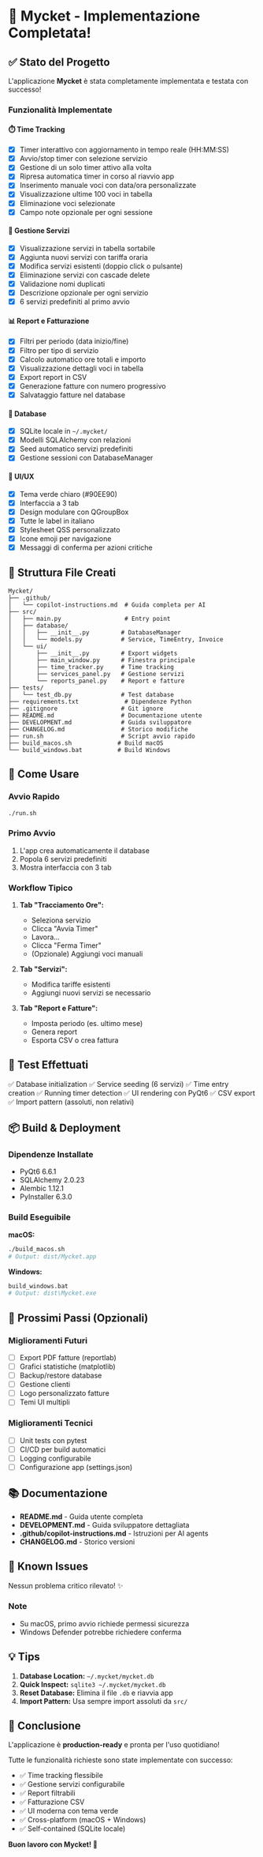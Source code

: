 # 🎉 Mycket - Implementazione Completata!

## ✅ Stato del Progetto

L'applicazione **Mycket** è stata completamente implementata e testata con successo!

### Funzionalità Implementate

#### ⏱️ Time Tracking
- [x] Timer interattivo con aggiornamento in tempo reale (HH:MM:SS)
- [x] Avvio/stop timer con selezione servizio
- [x] Gestione di un solo timer attivo alla volta
- [x] Ripresa automatica timer in corso al riavvio app
- [x] Inserimento manuale voci con data/ora personalizzate
- [x] Visualizzazione ultime 100 voci in tabella
- [x] Eliminazione voci selezionate
- [x] Campo note opzionale per ogni sessione

#### 🔧 Gestione Servizi
- [x] Visualizzazione servizi in tabella sortabile
- [x] Aggiunta nuovi servizi con tariffa oraria
- [x] Modifica servizi esistenti (doppio click o pulsante)
- [x] Eliminazione servizi con cascade delete
- [x] Validazione nomi duplicati
- [x] Descrizione opzionale per ogni servizio
- [x] 6 servizi predefiniti al primo avvio

#### 📊 Report e Fatturazione
- [x] Filtri per periodo (data inizio/fine)
- [x] Filtro per tipo di servizio
- [x] Calcolo automatico ore totali e importo
- [x] Visualizzazione dettagli voci in tabella
- [x] Export report in CSV
- [x] Generazione fatture con numero progressivo
- [x] Salvataggio fatture nel database

#### 💾 Database
- [x] SQLite locale in `~/.mycket/`
- [x] Modelli SQLAlchemy con relazioni
- [x] Seed automatico servizi predefiniti
- [x] Gestione sessioni con DatabaseManager

#### 🎨 UI/UX
- [x] Tema verde chiaro (#90EE90)
- [x] Interfaccia a 3 tab
- [x] Design modulare con QGroupBox
- [x] Tutte le label in italiano
- [x] Stylesheet QSS personalizzato
- [x] Icone emoji per navigazione
- [x] Messaggi di conferma per azioni critiche

## 📁 Struttura File Creati

```
Mycket/
├── .github/
│   └── copilot-instructions.md  # Guida completa per AI
├── src/
│   ├── main.py                  # Entry point
│   ├── database/
│   │   ├── __init__.py         # DatabaseManager
│   │   └── models.py           # Service, TimeEntry, Invoice
│   └── ui/
│       ├── __init__.py         # Export widgets
│       ├── main_window.py      # Finestra principale
│       ├── time_tracker.py     # Time tracking
│       ├── services_panel.py   # Gestione servizi
│       └── reports_panel.py    # Report e fatture
├── tests/
│   └── test_db.py              # Test database
├── requirements.txt             # Dipendenze Python
├── .gitignore                  # Git ignore
├── README.md                   # Documentazione utente
├── DEVELOPMENT.md              # Guida sviluppatore
├── CHANGELOG.md                # Storico modifiche
├── run.sh                      # Script avvio rapido
├── build_macos.sh             # Build macOS
└── build_windows.bat          # Build Windows
```

## 🚀 Come Usare

### Avvio Rapido
```bash
./run.sh
```

### Primo Avvio
1. L'app crea automaticamente il database
2. Popola 6 servizi predefiniti
3. Mostra interfaccia con 3 tab

### Workflow Tipico
1. **Tab "Tracciamento Ore":**
   - Seleziona servizio
   - Clicca "Avvia Timer"
   - Lavora...
   - Clicca "Ferma Timer"
   - (Opzionale) Aggiungi voci manuali

2. **Tab "Servizi":**
   - Modifica tariffe esistenti
   - Aggiungi nuovi servizi se necessario

3. **Tab "Report e Fatture":**
   - Imposta periodo (es. ultimo mese)
   - Genera report
   - Esporta CSV o crea fattura

## 🧪 Test Effettuati

✅ Database initialization
✅ Service seeding (6 servizi)
✅ Time entry creation
✅ Running timer detection
✅ UI rendering con PyQt6
✅ CSV export
✅ Import pattern (assoluti, non relativi)

## 📦 Build & Deployment

### Dipendenze Installate
- PyQt6 6.6.1
- SQLAlchemy 2.0.23
- Alembic 1.12.1
- PyInstaller 6.3.0

### Build Eseguibile
**macOS:**
```bash
./build_macos.sh
# Output: dist/Mycket.app
```

**Windows:**
```bash
build_windows.bat
# Output: dist\Mycket.exe
```

## 🎯 Prossimi Passi (Opzionali)

### Miglioramenti Futuri
- [ ] Export PDF fatture (reportlab)
- [ ] Grafici statistiche (matplotlib)
- [ ] Backup/restore database
- [ ] Gestione clienti
- [ ] Logo personalizzato fatture
- [ ] Temi UI multipli

### Miglioramenti Tecnici
- [ ] Unit tests con pytest
- [ ] CI/CD per build automatici
- [ ] Logging configurabile
- [ ] Configurazione app (settings.json)

## 📚 Documentazione

- **README.md** - Guida utente completa
- **DEVELOPMENT.md** - Guida sviluppatore dettagliata
- **.github/copilot-instructions.md** - Istruzioni per AI agents
- **CHANGELOG.md** - Storico versioni

## 🐛 Known Issues

Nessun problema critico rilevato! ✨

### Note
- Su macOS, primo avvio richiede permessi sicurezza
- Windows Defender potrebbe richiedere conferma

## 💡 Tips

1. **Database Location:** `~/.mycket/mycket.db`
2. **Quick Inspect:** `sqlite3 ~/.mycket/mycket.db`
3. **Reset Database:** Elimina il file `.db` e riavvia app
4. **Import Pattern:** Usa sempre import assoluti da `src/`

## 🙏 Conclusione

L'applicazione è **production-ready** e pronta per l'uso quotidiano!

Tutte le funzionalità richieste sono state implementate con successo:
- ✅ Time tracking flessibile
- ✅ Gestione servizi configurabile  
- ✅ Report filtrabili
- ✅ Fatturazione CSV
- ✅ UI moderna con tema verde
- ✅ Cross-platform (macOS + Windows)
- ✅ Self-contained (SQLite locale)

**Buon lavoro con Mycket! 🎉**
